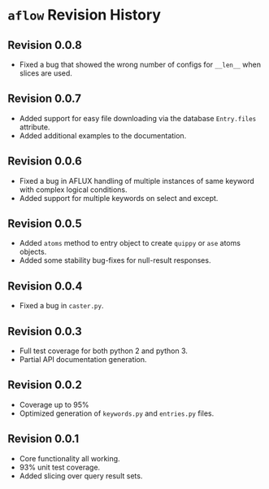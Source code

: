 # `aflow` Revision History

## Revision 0.0.8

- Fixed a bug that showed the wrong number of configs for `__len__` when slices are used.

## Revision 0.0.7

- Added support for easy file downloading via the database `Entry.files` attribute.
- Added additional examples to the documentation.

## Revision 0.0.6

- Fixed a bug in AFLUX handling of multiple instances of same keyword with complex logical conditions.
- Added support for multiple keywords on select and except.

## Revision 0.0.5

- Added `atoms` method to entry object to create `quippy` or `ase` atoms objects.
- Added some stability bug-fixes for null-result responses.

## Revision 0.0.4

- Fixed a bug in `caster.py`.

## Revision 0.0.3

- Full test coverage for both python 2 and python 3.
- Partial API documentation generation.

## Revision 0.0.2

- Coverage up to 95%
- Optimized generation of `keywords.py` and `entries.py` files.

## Revision 0.0.1

- Core functionality all working.
- 93% unit test coverage.
- Added slicing over query result sets.